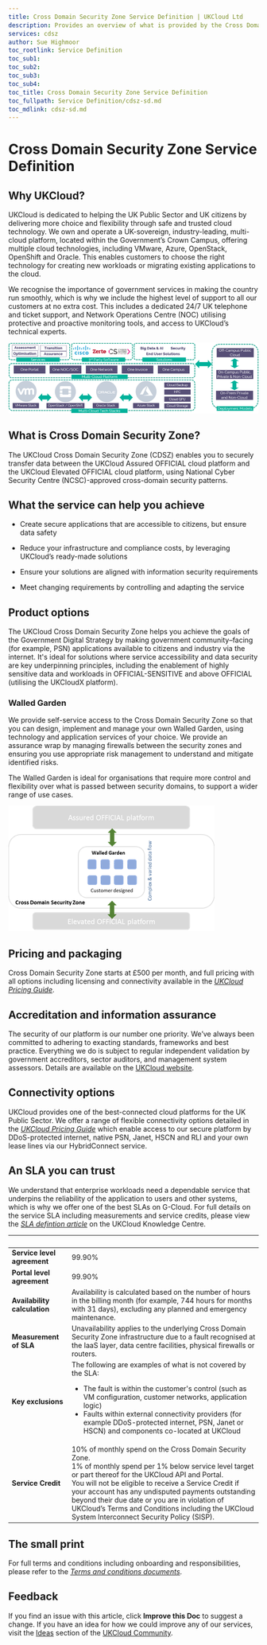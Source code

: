 ```yaml
---
title: Cross Domain Security Zone Service Definition | UKCloud Ltd
description: Provides an overview of what is provided by the Cross Domain Security Zone (CDSZ) service
services: cdsz
author: Sue Highmoor
toc_rootlink: Service Definition
toc_sub1: 
toc_sub2:
toc_sub3:
toc_sub4:
toc_title: Cross Domain Security Zone Service Definition
toc_fullpath: Service Definition/cdsz-sd.md
toc_mdlink: cdsz-sd.md
---
```


# Cross Domain Security Zone Service Definition

## Why UKCloud?

UKCloud is dedicated to helping the UK Public Sector and UK citizens by delivering more choice and flexibility through safe and trusted cloud technology. We own and operate a UK-sovereign, industry-leading, multi-cloud platform, located within the Government’s Crown Campus, offering multiple cloud technologies, including VMware, Azure, OpenStack, OpenShift and Oracle. This enables customers to choose the right technology for creating new workloads or migrating existing applications to the cloud.

We recognise the importance of government services in making the country run smoothly, which is why we include the highest level of support to all our customers at no extra cost. This includes a dedicated 24/7 UK telephone and ticket support, and Network Operations Centre (NOC) utilising protective and proactive monitoring tools, and access to UKCloud’s technical experts.

![UKCloud services](images/ukc-services.png)

## What is Cross Domain Security Zone?

The UKCloud Cross Domain Security Zone (CDSZ) enables you to securely transfer data between the UKCloud Assured OFFICIAL cloud platform and the UKCloud Elevated OFFICIAL cloud platform, using National Cyber Security Centre (NCSC)-approved cross-domain security patterns.

## What the service can help you achieve

- Create secure applications that are accessible to citizens, but ensure data safety

- Reduce your infrastructure and compliance costs, by leveraging UKCloud’s ready-made solutions

- Ensure your solutions are aligned with information security requirements

- Meet changing requirements by controlling and adapting the service

## Product options

The UKCloud Cross Domain Security Zone helps you achieve the goals of the Government Digital Strategy by making government community–facing (for example, PSN) applications available to citizens and industry via the internet. It's ideal for solutions where service accessibility and data security are key underpinning principles, including the enablement of highly sensitive data and workloads in OFFICIAL-SENSITIVE and above OFFICIAL (utilising the UKCloudX platform).

### Walled Garden

We provide self-service access to the Cross Domain Security Zone so that you can design, implement and manage your own Walled Garden, using technology and application services of your choice. We provide an assurance wrap by managing firewalls between the security zones and ensuring you use appropriate risk management to understand and mitigate identified risks.

The Walled Garden is ideal for organisations that require more control and flexibility over what is passed between security domains, to support a wider range of use cases.

![CDSZ Walled Garden](images/cdsz-walled-garden.png)

## Pricing and packaging

Cross Domain Security Zone starts at £500 per month, and full pricing with all options including licensing and connectivity available in the [*UKCloud Pricing Guide*](https://ukcloud.com/wp-content/uploads/2019/06/ukcloud-pricing-guide-11.0.pdf).

## Accreditation and information assurance

The security of our platform is our number one priority. We’ve always been committed to adhering to exacting standards, frameworks and best practice. Everything we do is subject to regular independent validation by government accreditors, sector auditors, and management system assessors. Details are available on the [UKCloud website](https://ukcloud.com/governance/).

## Connectivity options

UKCloud provides one of the best-connected cloud platforms for the UK Public Sector. We offer a range of flexible connectivity options detailed in the [*UKCloud Pricing Guide*](https://ukcloud.com/wp-content/uploads/2019/06/ukcloud-pricing-guide-11.0.pdf) which enable access to our secure platform by DDoS-protected internet, native PSN, Janet, HSCN and RLI and your own lease lines via our HybridConnect service.

## An SLA you can trust

We understand that enterprise workloads need a dependable service that underpins the reliability of the application to users and other systems, which is why we offer one of the best SLAs on G-Cloud. For full details on the service SLA including measurements and service credits, please view the [*SLA defintion article*](../other/other-ref-sla-definition.md) on the UKCloud Knowledge Centre.

&nbsp;                       | &nbsp;
-----------------------------|-------
**Service level agreement**  | 99.90%
**Portal level agreement**   | 99.90%
**Availability calculation** | Availability is calculated based on the number of hours in the billing month (for example, 744 hours for months with 31 days), excluding any planned and emergency maintenance.
**Measurement of SLA**       | Unavailability applies to the underlying Cross Domain Security Zone infrastructure due to a fault recognised at the IaaS layer, data centre facilities, physical firewalls or routers.
**Key exclusions**           | The following are examples of what is not covered by the SLA:<ul><li>The fault is within the customer's control (such as VM configuration, customer networks, application logic)<li>Faults within external connectivity providers (for example DDoS-protected internet, PSN, Janet or HSCN) and components co-located at UKCloud</ul>
**Service Credit**           | 10% of monthly spend on the Cross Domain Security Zone.<br>1% of monthly spend per 1% below service level target or part thereof for the UKCloud API and Portal.<br>You will not be eligible to receive a Service Credit if your account has any undisputed payments outstanding beyond their due date or you are in violation of UKCloud’s Terms and Conditions including the UKCloud System Interconnect Security Policy (SISP).

## The small print

For full terms and conditions including onboarding and responsibilities, please refer to the [*Terms and conditions documents*](../other/other-ref-terms-and-conditions.md).

## Feedback

If you find an issue with this article, click **Improve this Doc** to suggest a change. If you have an idea for how we could improve any of our services, visit the [Ideas](https://community.ukcloud.com/ideas) section of the [UKCloud Community](https://community.ukcloud.com).
